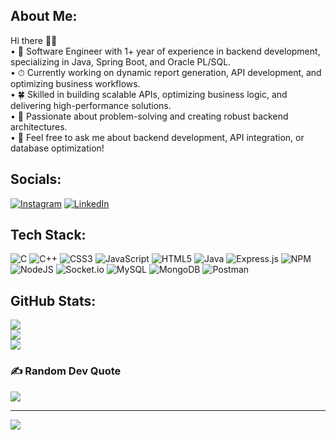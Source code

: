 ## About Me:
Hi there 👋🏻<br>• 🌟 Software Engineer with 1+ year of experience in backend development, specializing in Java, Spring Boot, and Oracle PL/SQL.<br>• ⏱ Currently working on dynamic report generation, API development, and optimizing business workflows.<br>• 🍀 Skilled in building scalable APIs, optimizing business logic, and delivering high-performance solutions.<br>• 🚀 Passionate about problem-solving and creating robust backend architectures.<br>• 💬 Feel free to ask me about backend development, API integration, or database optimization!<br>

## Socials:
[![Instagram](https://img.shields.io/badge/Instagram-%23E4405F.svg?logo=Instagram&logoColor=white)](https://instagram.com/https://instagram.com/https://instagram.com/rahulrajmehra01) [![LinkedIn](https://img.shields.io/badge/LinkedIn-%230077B5.svg?logo=linkedin&logoColor=white)](https://www.linkedin.com/in/rahulrajmehra01) 

## Tech Stack:
![C](https://img.shields.io/badge/c-%2300599C.svg?style=flat-square&logo=c&logoColor=white) ![C++](https://img.shields.io/badge/c++-%2300599C.svg?style=flat-square&logo=c%2B%2B&logoColor=white) ![CSS3](https://img.shields.io/badge/css3-%231572B6.svg?style=flat-square&logo=css3&logoColor=white) ![JavaScript](https://img.shields.io/badge/javascript-%23323330.svg?style=flat-square&logo=javascript&logoColor=%23F7DF1E) ![HTML5](https://img.shields.io/badge/html5-%23E34F26.svg?style=flat-square&logo=html5&logoColor=white) ![Java](https://img.shields.io/badge/java-%23ED8B00.svg?style=flat-square&logo=java&logoColor=white) ![Express.js](https://img.shields.io/badge/express.js-%23404d59.svg?style=flat-square&logo=express&logoColor=%2361DAFB) ![NPM](https://img.shields.io/badge/NPM-%23000000.svg?style=flat-square&logo=npm&logoColor=white) ![NodeJS](https://img.shields.io/badge/node.js-6DA55F?style=flat-square&logo=node.js&logoColor=white) ![Socket.io](https://img.shields.io/badge/Socket.io-black?style=flat-square&logo=socket.io&badgeColor=010101) ![MySQL](https://img.shields.io/badge/mysql-%2300f.svg?style=flat-square&logo=mysql&logoColor=white) ![MongoDB](https://img.shields.io/badge/MongoDB-%234ea94b.svg?style=flat-square&logo=mongodb&logoColor=white) ![Postman](https://img.shields.io/badge/Postman-FF6C37?style=flat-square&logo=postman&logoColor=white)
## GitHub Stats:
![](https://github-readme-stats.vercel.app/api?username=rahulrajmehra01&theme=prussian&hide_border=false&include_all_commits=false&count_private=false)<br/>
![](https://github-readme-streak-stats.herokuapp.com/?user=rahulrajmehra01&theme=prussian&hide_border=false)<br/>
![](https://github-readme-stats.vercel.app/api/top-langs/?username=rahulrajmehra01&theme=prussian&hide_border=false&include_all_commits=false&count_private=false&layout=compact)

### ✍️ Random Dev Quote
![](https://quotes-github-readme.vercel.app/api?type=horizontal&theme=dark)

---
[![](https://visitcount.itsvg.in/api?id=rahulrajmehra01&icon=8&color=12)](https://visitcount.itsvg.in)

<!-- Proudly created with GPRM ( https://gprm.itsvg.in ) -->
